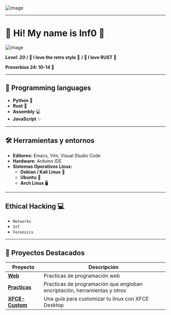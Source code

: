 ![image](https://github.com/Inf0sth/Inf0sth/assets/106565371/bc3c9417-5d4d-4ce1-938f-919d8bfc2f4b)

---
# 👾 Hi! My name is Inf0 👾

![image](https://github.com/Inf0sth/Inf0sth/assets/106565371/23e6d20b-229e-47cb-9e4b-42b502c0607b)

***Level: 20***
**/ 👾 I love the retro style 👾**
**/ 🦀 I love RUST 🦀** 

**Proverbios 24: 10-14 📖**

---

## 🚀 **Programming languages**

- **Python** 🐍
- **Rust** 🦀
- **Assembly** 💻
- **JavaScript** ✨

---

## 🛠️ **Herramientas y entornos**

- **Editores:** Emacs, Vim, Visual Studio Code
- **Hardware:** Arduino IDE
- **Sistemas Operativos Linux:**
  - **Debian / Kali Linux** 🐧
  - **Ubuntu** 🐧
  - **Arch Linux** 🖥️

---
## Ethical Hacking 💻

- `Networks`
- `IoT`
- `Forensics`

---

## 📂 **Proyectos Destacados**

| Proyecto | Descripción |
| -------- | ----------- |
| **[Web](https://github.com/Inf0sth/desarrolloweb_24)** | Practicas de programación web |
| **[Practicas](https://github.com/Inf0sth/School_works)** | Practicas de programación que engloban encriptación, herramientas y otros |
| **[XFCE-Custom](https://github.com/Inf0sth/xfce-Custom)** | Una guía para customizar tu linux con XFCE Desktop |

